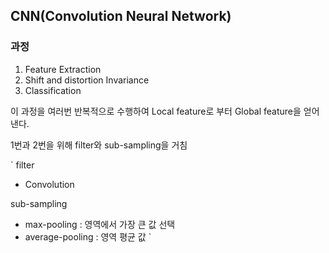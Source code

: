 
## CNN(Convolution Neural Network)

### 과정

  1. Feature Extraction
  2. Shift and distortion Invariance
  3. Classification

  이 과정을 여러번 반복적으로 수행하여 Local feature로 부터 Global feature을 얻어낸다.

  1번과 2번을 위해  filter와 sub-sampling을 거침

`
filter
  - Convolution

sub-sampling
  - max-pooling : 영역에서 가장 큰 값 선택
  - average-pooling : 영역 평균 값
`
